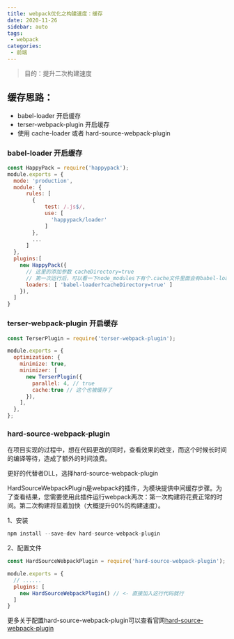 ```yaml
---
title: webpack优化之构建速度：缓存
date: 2020-11-26
sidebar: auto
tags:
 - webpack       
categories: 
 - 前端
---
```


> 目的：提升二次构建速度

## 缓存思路：

- babel-loader 开启缓存
- terser-webpack-plugin 开启缓存
- 使用 cache-loader 或者 hard-source-webpack-plugin

### babel-loader 开启缓存
```js
const HappyPack = require('happypack');
module.exports = {
  mode: 'production',
  module: {
      rules: [
        {
            test: /.js$/,
            use: [
              'happypack/loader'
            ]
        },
        ...
      ]
  },
  plugins:[
    new HappyPack({
      // 这里的添加参数 cacheDirectory=true 
      // 第一次运行后，可以看一下node_modules下有个.cache文件里面会有babel-loader的
      loaders: [ 'babel-loader?cacheDirectory=true' ] 
    }),
  ]
}
```
### terser-webpack-plugin 开启缓存

```js
const TerserPlugin = require('terser-webpack-plugin');

module.exports = {
  optimization: {
    minimize: true,
    minimizer: [
      new TerserPlugin({
        parallel: 4, // true
        cache:true // 这个也被缓存了
      }),
    ],
  },
};
```
### hard-source-webpack-plugin
在项目实现的过程中，想在代码更改的同时，查看效果的改变，而这个时候长时间的编译等待，造成了额外的时间浪费。

更好的代替者DLL，选择hard-source-webpack-plugin

HardSourceWebpackPlugin是webpack的插件，为模块提供中间缓存步骤。为了查看结果，您需要使用此插件运行webpack两次：第一次构建将花费正常的时间。第二次构建将显着加快（大概提升90%的构建速度）。

1、安装

```javascript
npm install --save-dev hard-source-webpack-plugin 
```
2、配置文件
```javascript
const HardSourceWebpackPlugin = require('hard-source-webpack-plugin');

module.exports = {
  // ......
  plugins: [
    new HardSourceWebpackPlugin() // <- 直接加入这行代码就行
  ]
}
```
更多关于配置hard-source-webpack-plugin可以查看官网[hard-source-webpack-plugin](https://github.com/mzgoddard/hard-source-webpack-plugin)

